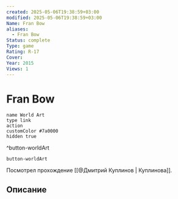 ```yaml
---
created: 2025-05-06T19:38:59+03:00
modified: 2025-05-06T19:38:59+03:00
Name: Fran Bow
aliases:
  - Fran Bow
Status: complete
Type: game
Rating: R-17
Cover: 
Year: 2015
Views: 1
---
```


# Fran Bow




```button
name World Art
type link
action 
customColor #7a0000
hidden true
```
^button-worldArt



`button-worldArt`

Посмотрел прохождение [[@Дмитрий Куплинов | Куплинова]].

## Описание


